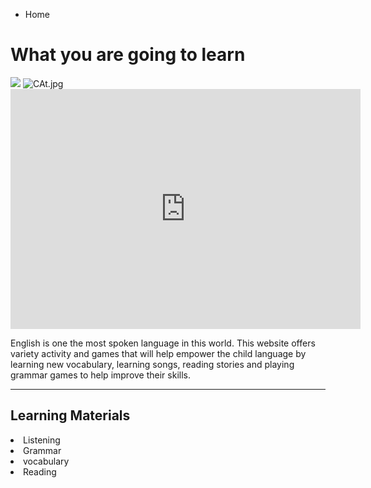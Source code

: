 
<ul class="breadcrumb">
  <li>Home</li>
</ul>

<h1> What you are going to learn</h1>



<img src="http://www.childteaching.com/wp-content/uploads/2015/07/child-teaching6-9.jpg" />

<img src="/rfuddin/ABCLearnEnglishwithme/blob/master/img/CAt.jpg?raw=true" alt="CAt.jpg">




 
<iframe src="https://archive.org/embed/AUDIO1_20171122" width="560" height="384" frameborder="0" webkitallowfullscreen="true" mozallowfullscreen="true" allowfullscreen></iframe>

<p>English is one the most spoken language in this world. This website offers variety activity and games that will help empower the child language by learning new vocabulary, learning songs, reading stories and playing grammar games to help improve their skills.   </p>

<hr>
<h2>Learning Materials </h2>

 <li>Listening
 <li>Grammar
 <li>vocabulary 
<li>Reading   



  
 
 
 
  

  

 
  






